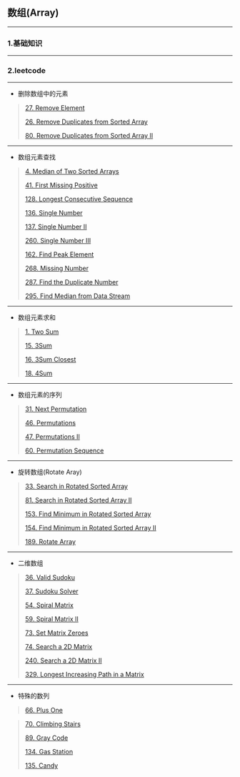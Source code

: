 ## 数组(Array) ##
---
### 1.基础知识 ###
----
### 2.leetcode ###
---
+ 删除数组中的元素

> [27. Remove Element](https://leetcode.com/problems/remove-element/)
>
> [26. Remove Duplicates from Sorted Array](https://leetcode.com/problems/remove-duplicates-from-sorted-array/)
>
> [80. Remove Duplicates from Sorted Array II](https://leetcode.com/problems/remove-duplicates-from-sorted-array-ii/)

----

+ 数组元素查找

>[4. Median of Two Sorted Arrays](https://leetcode.com/problems/median-of-two-sorted-arrays/)
>
>[41. First Missing Positive](https://leetcode.com/problems/first-missing-positive/)
>
>[128. Longest Consecutive Sequence](https://leetcode.com/problems/longest-consecutive-sequence/)
>
>[136. Single Number](https://leetcode.com/problems/single-number/)
>
>[137. Single Number II](https://leetcode.com/problems/single-number-ii/)
>
>[260. Single Number III](https://leetcode.com/problems/single-number-iii/)
>
>[162. Find Peak Element](https://leetcode.com/problems/find-peak-element/)
>
>[268. Missing Number](https://leetcode.com/problems/missing-number/)
>
>[287. Find the Duplicate Number](https://leetcode.com/problems/find-the-duplicate-number/)
>
>[295. Find Median from Data Stream](https://leetcode.com/problems/find-median-from-data-stream/)

---
+ 数组元素求和

>[1. Two Sum](https://leetcode.com/problems/two-sum/)
>
>[15. 3Sum](https://leetcode.com/problems/3sum/)
>
>[16. 3Sum Closest](https://leetcode.com/problems/3sum-closest/)
>
>[18. 4Sum](https://leetcode.com/problems/4sum/)

---
+ 数组元素的序列

>[31. Next Permutation](https://leetcode.com/problems/next-permutation/)
>
>[46. Permutations](https://leetcode.com/problems/permutations/)
>
>[47. Permutations II](https://leetcode.com/problems/permutations-ii/)
>
>[60. Permutation Sequence](https://leetcode.com/problems/permutation-sequence/)
>
---

+ 旋转数组(Rotate Aray)

>[33. Search in Rotated Sorted Array](https://leetcode.com/problems/search-in-rotated-sorted-array/)
>
>[81. Search in Rotated Sorted Array II](https://leetcode.com/problems/search-in-rotated-sorted-array-ii/)
>
>[153. Find Minimum in Rotated Sorted Array](https://leetcode.com/problems/find-minimum-in-rotated-sorted-array/)
>
>[154. Find Minimum in Rotated Sorted Array II](https://leetcode.com/problems/find-minimum-in-rotated-sorted-array-ii/)
>
>[189. Rotate Array](https://leetcode.com/problems/rotate-array/)
>
---

+ 二维数组

>[36. Valid Sudoku](https://leetcode.com/problems/valid-sudoku/)
>
>[37. Sudoku Solver](https://leetcode.com/problems/sudoku-solver/)
>
>[54. Spiral Matrix](https://leetcode.com/problems/spiral-matrix/)
>
>[59. Spiral Matrix II](https://leetcode.com/problems/spiral-matrix-ii/)
>
>[73. Set Matrix Zeroes](https://leetcode.com/problems/set-matrix-zeroes/)
>
> [74. Search a 2D Matrix](https://leetcode.com/problems/search-a-2d-matrix/)
>
>[240. Search a 2D Matrix II](https://leetcode.com/problems/search-a-2d-matrix-ii/)
>
>[329. Longest Increasing Path in a Matrix](https://leetcode.com/problems/longest-increasing-path-in-a-matrix/)
>
---

+ 特殊的数列

>[66. Plus One](https://leetcode.com/problems/plus-one/)

>[70. Climbing Stairs](https://leetcode.com/problems/climbing-stairs/)
>
>[89. Gray Code](https://leetcode.com/problems/gray-code/)
>
>[134. Gas Station](https://leetcode.com/problems/gas-station/)
>
>[135. Candy](https://leetcode.com/problems/candy/)
>
